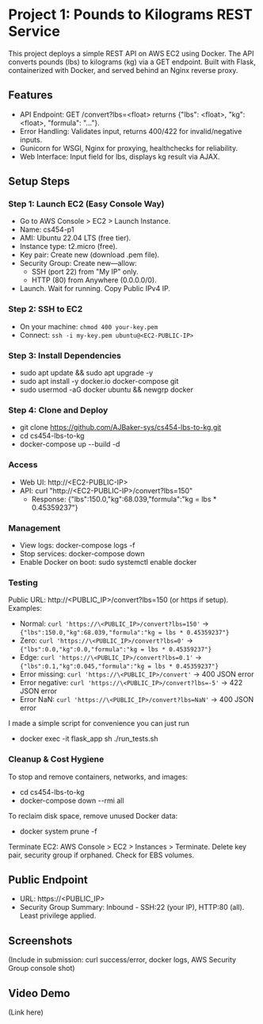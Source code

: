 # Project 1: Pounds to Kilograms REST Service
This project deploys a simple REST API on AWS EC2 using Docker. The API converts pounds (lbs) to kilograms (kg) via a GET endpoint. Built with Flask, containerized with Docker, and served behind an Nginx reverse proxy.

## Features
- API Endpoint: GET /convert?lbs=\<float> returns {"lbs": \<float>, "kg": \<float>, "formula": "..."}.
- Error Handling: Validates input, returns 400/422 for invalid/negative inputs.
- Gunicorn for WSGI, Nginx for proxying, healthchecks for reliability.
- Web Interface: Input field for lbs, displays kg result via AJAX.
  
## Setup Steps
### Step 1: Launch EC2 (Easy Console Way)
- Go to AWS Console > EC2 > Launch Instance.
- Name: cs454-p1
- AMI: Ubuntu 22.04 LTS (free tier).
- Instance type: t2.micro (free).
- Key pair: Create new (download .pem file).
- Security Group: Create new—allow:
  - SSH (port 22) from "My IP" only.
  - HTTP (80) from Anywhere (0.0.0.0/0).
- Launch. Wait for running. Copy Public IPv4 IP.

### Step 2: SSH to EC2
- On your machine: `chmod 400 your-key.pem`
- Connect: `ssh -i my-key.pem ubuntu@<EC2-PUBLIC-IP>`

### Step 3: Install Dependencies
- sudo apt update && sudo apt upgrade -y
- sudo apt install -y docker.io docker-compose git
- sudo usermod -aG docker ubuntu && newgrp docker

### Step 4: Clone and Deploy
- git clone https://github.com/AJBaker-sys/cs454-lbs-to-kg.git
- cd cs454-lbs-to-kg
- docker-compose up --build -d

### Access
- Web UI: http://\<EC2-PUBLIC-IP>
- API: curl "http://\<EC2-PUBLIC-IP>/convert?lbs=150"
    - Response: {"lbs":150.0,"kg":68.039,"formula":"kg = lbs * 0.45359237"}

### Management
- View logs: docker-compose logs -f
- Stop services: docker-compose down
- Enable Docker on boot: sudo systemctl enable docker

### Testing
Public URL: http://\<PUBLIC_IP>/convert?lbs=150 (or https if setup).
Examples:
- Normal: `curl 'https://\<PUBLIC_IP>/convert?lbs=150'` → `{"lbs":150.0,"kg":68.039,"formula":"kg = lbs * 0.45359237"}`
- Zero: `curl 'https://\<PUBLIC_IP>/convert?lbs=0'` → `{"lbs":0.0,"kg":0.0,"formula":"kg = lbs * 0.45359237"}`
- Edge: `curl 'https://\<PUBLIC_IP>/convert?lbs=0.1'` → `{"lbs":0.1,"kg":0.045,"formula":"kg = lbs * 0.45359237"}`
- Error missing: `curl 'https://\<PUBLIC_IP>/convert'` → 400 JSON error
- Error negative: `curl 'https://\<PUBLIC_IP>/convert?lbs=-5'` → 422 JSON error
- Error NaN: `curl 'https://\<PUBLIC_IP>/convert?lbs=NaN'` → 400 JSON error

I made a simple script for convenience you can just run
 - docker exec -it flask_app sh ./run_tests.sh

### Cleanup & Cost Hygiene
To stop and remove containers, networks, and images:
 - cd cs454-lbs-to-kg
 - docker-compose down --rmi all

To reclaim disk space, remove unused Docker data:
 - docker system prune -f

Terminate EC2: AWS Console > EC2 > Instances > Terminate. Delete key pair, security group if orphaned. Check for EBS volumes.

## Public Endpoint
- URL: https://\<PUBLIC_IP>
- Security Group Summary: Inbound - SSH:22 (your IP), HTTP:80 (all). Least privilege applied.

## Screenshots
(Include in submission: curl success/error, docker logs, AWS Security Group console shot)

## Video Demo
(Link here)
